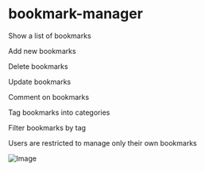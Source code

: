 # bookmark-manager

Show a list of bookmarks

Add new bookmarks

Delete bookmarks

Update bookmarks

Comment on bookmarks

Tag bookmarks into categories

Filter bookmarks by tag

Users are restricted to manage only their own bookmarks


![Image](https://github.com/makersacademy/course/blob/main/bookmark_manager/images/bookmark_manager_1.png?raw=true)